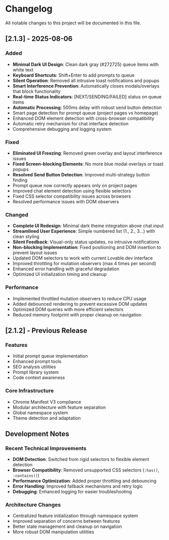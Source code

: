 # Changelog

All notable changes to this project will be documented in this file.

## [2.1.3] - 2025-08-06

### Added
- **Minimal Dark UI Design**: Clean dark gray (#272725) queue items with white text
- **Keyboard Shortcuts**: Shift+Enter to add prompts to queue
- **Silent Operation**: Removed all intrusive toast notifications and popups
- **Smart Interference Prevention**: Automatically closes modals/overlays that block functionality
- **Real-time Status Indicators**: [NEXT/SENDING/FAILED] status on queue items
- **Automatic Processing**: 500ms delay with robust send button detection
- Smart page detection for prompt queue (project pages vs homepage)
- Enhanced DOM element detection with cross-browser compatibility
- Automatic retry mechanism for chat interface detection
- Comprehensive debugging and logging system

### Fixed
- **Eliminated UI Freezing**: Removed green overlay and layout interference issues
- **Fixed Screen-blocking Elements**: No more blue modal overlays or toast popups
- **Resolved Send Button Detection**: Improved multi-strategy button finding
- Prompt queue now correctly appears only on project pages
- Improved chat element detection using flexible selectors
- Fixed CSS selector compatibility issues across browsers
- Resolved performance issues with DOM observers

### Changed
- **Complete UI Redesign**: Minimal dark theme integration above chat input
- **Streamlined User Experience**: Simple numbered list (1., 2., 3...) with clean styling
- **Silent Feedback**: Visual-only status updates, no intrusive notifications
- **Non-blocking Implementation**: Fixed positioning and DOM insertion to prevent layout issues
- Updated DOM selectors to work with current Lovable.dev interface
- Improved throttling for mutation observers (max 4 times per second)
- Enhanced error handling with graceful degradation
- Optimized UI initialization timing and cleanup

### Performance
- Implemented throttled mutation observers to reduce CPU usage
- Added debounced rendering to prevent excessive DOM updates
- Optimized DOM queries with more efficient selectors
- Reduced memory footprint with proper cleanup on navigation

## [2.1.2] - Previous Release

### Features
- Initial prompt queue implementation
- Enhanced prompt tools
- SEO analysis utilities
- Prompt library system
- Code context awareness

### Core Infrastructure  
- Chrome Manifest V3 compliance
- Modular architecture with feature separation
- Global namespace system
- Theme detection and adaptation

## Development Notes

### Recent Technical Improvements
- **DOM Detection**: Switched from rigid selectors to flexible element detection
- **Browser Compatibility**: Removed unsupported CSS selectors (`:has()`, `:contains()`)
- **Performance Optimization**: Added proper throttling and debouncing
- **Error Handling**: Improved fallback mechanisms and retry logic
- **Debugging**: Enhanced logging for easier troubleshooting

### Architecture Changes
- Centralized feature initialization through namespace system  
- Improved separation of concerns between features
- Better state management and cleanup on navigation
- More robust DOM manipulation utilities
